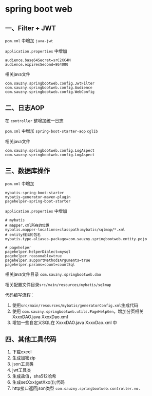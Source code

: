 # spring boot web

## 一、Filter + JWT


`pom.xml` 中增加 `java-jwt`

`application.properties` 中增加

```
audience.base64Secret=srC2KC4M
audience.expiresSecond=864000
```

相关java文件

```
com.sauzny.springbootweb.config.JwtFilter
com.sauzny.springbootweb.config.Audience
com.sauzny.springbootweb.config.WebConfig
```

## 二、日志AOP

在 `controller` 整增加统一日志

`pom.xml` 中增加 `spring-boot-starter-aop` `cglib`

相关java文件

```
com.sauzny.springbootweb.config.LogAspect
com.sauzny.springbootweb.config.LogAspect
```

## 三、数据库操作

`pom.xml` 中增加

```
mybatis-spring-boot-starter
mybatis-generator-maven-plugin
pagehelper-spring-boot-starter
```

`application.properties` 中增加

```
# mybatis
# mapper.xml所在的位置
mybatis.mapper-locations=classpath:mybatis/sqlmap/*.xml
# entity扫描的包名
mybatis.type-aliases-package=com.sauzny.springbootweb.entity.pojo

# pagehelper
pagehelper.helperDialect=mysql
pagehelper.reasonable=true
pagehelper.supportMethodsArguments=true
pagehelper.params=count=countSql
```

相关java文件目录 `com.sauzny.springbootweb.dao`

相关配置文件目录`src/main/resources/mybatis/sqlmap`

代码编写流程：

1. 使用`src/main/resources/mybatis/generatorConfig.xml`生成代码
2. 使用 `com.sauzny.springbootweb.utils.PageHelpGen`，增加分页相关 XxxxDAO.java XxxxDao.xml
3. 增加一些自定义SQL在 XxxxDAO.java XxxxDao.xml 中

## 四、其他工具代码

1. 下载excel
2. 生成加密zip
3. json工具类
4. jwt工具类
5. 生成盐值，sha512哈希
6. 生成setXxx(getXxx());代码
7. http接口返回json类型 `com.sauzny.springbootweb.controller.vo.`
